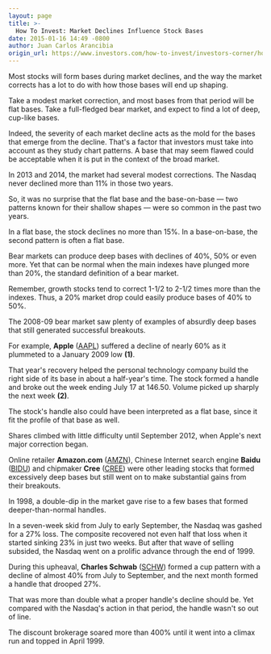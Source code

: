 ```yaml
---
layout: page
title: >-
  How To Invest: Market Declines Influence Stock Bases
date: 2015-01-16 14:49 -0800
author: Juan Carlos Arancibia
origin_url: https://www.investors.com/how-to-invest/investors-corner/how-market-declines-shape-bases
---
```





Most stocks will form bases during market declines, and the way the market corrects has a lot to do with how those bases will end up shaping.

  

Take a modest market correction, and most bases from that period will be flat bases. Take a full-fledged bear market, and expect to find a lot of deep, cup-like bases.

  

Indeed, the severity of each market decline acts as the mold for the bases that emerge from the decline. That's a factor that investors must take into account as they study chart patterns. A base that may seem flawed could be acceptable when it is put in the context of the broad market.

  

In 2013 and 2014, the market had several modest corrections. The Nasdaq never declined more than 11% in those two years.

  

So, it was no surprise that the flat base and the base-on-base — two patterns known for their shallow shapes — were so common in the past two years.

  

In a flat base, the stock declines no more than 15%. In a base-on-base, the second pattern is often a flat base.

  

Bear markets can produce deep bases with declines of 40%, 50% or even more. Yet that can be normal when the main indexes have plunged more than 20%, the standard definition of a bear market.

  

Remember, growth stocks tend to correct 1-1/2 to 2-1/2 times more than the indexes. Thus, a 20% market drop could easily produce bases of 40% to 50%.

  

The 2008-09 bear market saw plenty of examples of absurdly deep bases that still generated successful breakouts.

  

For example, **Apple** ([AAPL](https://research.investors.com/quote.aspx?symbol=AAPL)) suffered a decline of nearly 60% as it plummeted to a January 2009 low **(1)**.

  

That year's recovery helped the personal technology company build the right side of its base in about a half-year's time. The stock formed a handle and broke out the week ending July 17 at 146.50. Volume picked up sharply the next week **(2)**.

  

The stock's handle also could have been interpreted as a flat base, since it fit the profile of that base as well.

  

Shares climbed with little difficulty until September 2012, when Apple's next major correction began.

  

Online retailer **Amazon.com** ([AMZN](https://research.investors.com/quote.aspx?symbol=AMZN)), Chinese Internet search engine **Baidu** ([BIDU](https://research.investors.com/quote.aspx?symbol=BIDU)) and chipmaker **Cree** ([CREE](https://research.investors.com/quote.aspx?symbol=CREE)) were other leading stocks that formed excessively deep bases but still went on to make substantial gains from their breakouts.

  

In 1998, a double-dip in the market gave rise to a few bases that formed deeper-than-normal handles.

  

In a seven-week skid from July to early September, the Nasdaq was gashed for a 27% loss. The composite recovered not even half that loss when it started sinking 23% in just two weeks. But after that wave of selling subsided, the Nasdaq went on a prolific advance through the end of 1999.

  

During this upheaval, **Charles Schwab** ([SCHW](https://research.investors.com/quote.aspx?symbol=SCHW)) formed a cup pattern with a decline of almost 40% from July to September, and the next month formed a handle that drooped 27%.

  

That was more than double what a proper handle's decline should be. Yet compared with the Nasdaq's action in that period, the handle wasn't so out of line.

  

The discount brokerage soared more than 400% until it went into a climax run and topped in April 1999.




